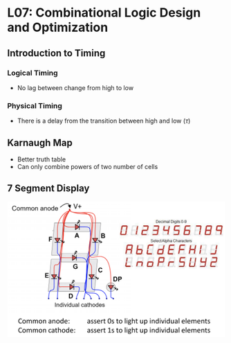 # L07: Combinational Logic Design and Optimization

## Introduction to Timing
### Logical Timing
* No lag between change from high to low

### Physical Timing
* There is a delay from the transition between high and low ($\tau$)

## Karnaugh Map
* Better truth table
* Can only combine powers of two number of cells

## 7 Segment Display
![](7Segment.png)